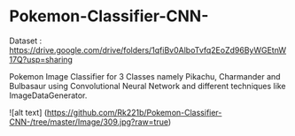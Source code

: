 # Pokemon-Classifier-CNN-

Dataset : https://drive.google.com/drive/folders/1qfiBv0AlboTvfq2EoZd96ByWGEtnW17Q?usp=sharing
 
Pokemon Image Classifier for 3 Classes namely Pikachu, Charmander and Bulbasaur using Convolutional Neural Network and different techniques like ImageDataGenerator.


![alt text] (https://github.com/Rk221b/Pokemon-Classifier-CNN-/tree/master/Image/309.jpg?raw=true)
